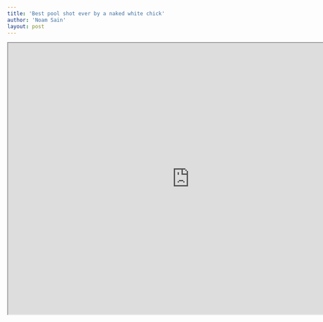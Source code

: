 ```yaml
---
title: 'Best pool shot ever by a naked white chick'
author: 'Noam Sain'
layout: post
---
```


<iframe allowfullscreen="" height="630" src="https://www.youtube.com/embed/UQAFCbsgQeo?feature=oembed" title="Best Pool Shot by a Naked White Chick" width="840"></iframe>